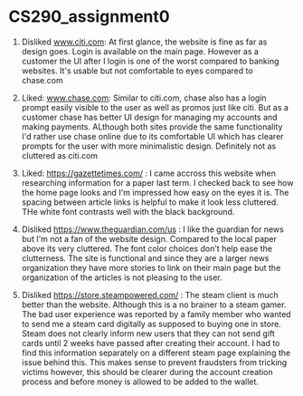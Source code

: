# CS290_assignment0

1. Disliked www.citi.com: At first glance, the website is fine as far as design goes. Login is available on the main page. However as a customer the UI after I login is one of the worst compared to banking websites. It's usable but not comfortable to eyes compared to chase.com

2. Liked: www.chase.com: Similar to citi.com, chase also has a login prompt easily visible to the user as well as promos  just like citi. But as a customer chase has better UI design for managing my accounts and making payments. ALthough both sites provide the same functionality I'd rather use chase online due to its comfortable UI which has clearer prompts for the user with more minimalistic design. Definitely not as cluttered as citi.com

3. Liked: https://gazettetimes.com/ : I came accross this website when researching information for a paper last term. I checked back to see how the home page looks and I'm impressed how easy on the eyes it is. The spacing between article links is helpful to make it look less cluttered. THe white font contrasts well with the black background.

4. Disliked https://www.theguardian.com/us : I like the guardian for news but I'm not a fan of the website design. Compared to the local paper above its very cluttered. The font color choices don't help ease the clutterness. The site is functional and since they are a larger news organization they have more stories to link on their main page but the organization of the articles is not pleasing to the user.

5. Disliked https://store.steampowered.com/ : The steam client is much better than the website. Although this is a no brainer to a steam gamer. The bad user experience was reported by a family member who wanted to send me a steam card digitally as supposed to buying one in store. Steam does not clearly inform new users that they can not send gift cards until 2 weeks have passed after creating their account. I had to find this information separately on a different steam page explaining the issue behind this. This makes sense to prevent fraudsters from tricking victims however, this should be clearer during the account creation process and before money is allowed to be added to the wallet. 
